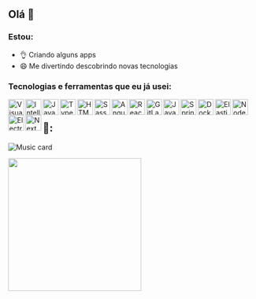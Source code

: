 ## Olá 👋

### Estou:
* 👌 Criando alguns apps 
* 😄 Me divertindo descobrindo novas tecnologias

### Tecnologias e ferramentas que eu já usei:
<img align="left" alt="Visual Studio Code" width="32px" src="https://img.icons8.com/fluent/452/visual-studio-code-2019.png"/>
<img align="left" alt="IntelliJ" width="32px" src="https://cdn.iconscout.com/icon/free/png-256/intellij-idea-569199.png"/>
<img align="left" alt="Javascript" width="32px" src="https://cdn.iconscout.com/icon/free/png-256/javascript-1-225993.png"/>
<img align="left" alt="Typescript" width="32px" src="https://cdn.iconscout.com/icon/free/png-256/typescript-1174965.png"/>
<img align="left" alt="HTML" width="32px" src="https://cdn.iconscout.com/icon/free/png-256/html-2752158-2284975.png"/>
<img align="left" alt="Sass" width="32px" src="https://cdn.iconscout.com/icon/free/png-256/sass-226054.png"/>
<img align="left" alt="Angular" width="32px" src="https://cdn.iconscout.com/icon/free/png-256/angular-3-226070.png"/>
<img align="left" alt="React" width="32px" src="https://cdn.iconscout.com/icon/free/png-256/react-3-1175109.png"/>
<img align="left" alt="GitLab" width="32px" src="https://cdn.iconscout.com/icon/free/png-256/gitlab-282507.png"/>
<img align="left" alt="Java" width="32px" src="https://cdn.iconscout.com/icon/free/png-256/java-22-225997.png"/>
<img align="left" alt="Spring Boot" width="32px" src="https://cdn.iconscout.com/icon/free/png-256/spring-16-283031.png"/>
<img align="left" alt="Docker" width="32px" src="https://cdn.iconscout.com/icon/free/png-256/docker-12-1175229.png"/>
<img align="left" alt="Elastic Stack" width="32px" src="https://cdn.iconscout.com/icon/free/png-256/elasticsearch-226094.png"/>
<img align="left" alt="NodeJs" width="32px" src="https://cdn.iconscout.com/icon/free/png-256/nodejs-1-226034.png"/>
<img align="left" alt="ElectronJS" width="32px" src="https://user-images.githubusercontent.com/3600593/60781010-41dfae80-a173-11e9-99f9-03a8b712b87d.png"/>
<img align="left" alt="NextJS" width="32px" src="https://cdn.worldvectorlogo.com/logos/next-js.svg"/>

<br />

## 🎵:
![Music card](https://spotify-card.darckfast.vercel.app/api/music-card)

<img width="270px" src="https://card-maker.vercel.app/api/card?name=*cries%20in%20powershell*&description=You%20start%20automating%20it%2C%20and%20when%20you%20realize%20it's%20not%20going%20to%20happen%2C%20you're%20like%3A%20%22I%20already%20spend%20so%20much%20time%20automating%20it%2C%20better%20continue%20so%20I%20will%20never%20have%20to%20do%20it%20manually%20again%22...&colorSchema%5Bprimary%5D=transparent&colorSchema%5Bsecondary%5D=white&imgSrc=https%3A%2F%2Fi.redd.it%2F2ialma4xoiv41.jpg&holo%5Benabled%5D=true&holo%5Bsrc%5D=https%3A%2F%2Fi.imgur.com%2FQPzHsAF.png&sparkles%5Benabled%5D=false&sparkles%5Bsrc%5D=&noise%5Benabled%5D=true&noise%5Bsrc%5D=https%3A%2F%2Fimgur.com%2FbGJ7wi9.png&type=glass" />
